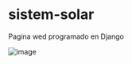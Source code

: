 # sistem-solar
Pagina wed programado en Django 

![image](https://github.com/vxeque/sistem-solar/assets/138147636/bed0d6a6-7a4e-4390-8fee-9ae9ce6a5f96=50x50)


